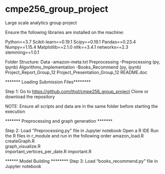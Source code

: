 # cmpe256_group_project
Large scale analytics group project

Ensure the following libraries are installed on the machine:

Python==3.7
Scikit-learn==0.19.1
Scipy==0.19.1
Pandas==0.23.4
Numpy==1.15.4
Matplotlib==2.1.0
nltk==3.4.1
networkx==2.3
stemming==1.0.1

Folder Structure:
Data
	-amazon-meta.txt
Preprocessing
	-Preprocessing (py, ipynb)
Algorithms_Implementation
	-Books_Recommend (py, ipynb)
Project_Report_Group_12
Project_Presentation_Group_12
README.doc



******* Loading Submission Files********

Step 1: Go to https://github.com/thol/cmpe256_group_project
Clone or download the repository

NOTE: Ensure all scripts and data are in the same folder before starting the execution

******* Preprocessing and graph generation *******

Step 2: Load "Preprocessing.py" file in Jupyter notebook
Open a R IDE
Run the R files in r_module and run in the following order
amazon_load.R			
createGraph.R			
graph_visualize.R		
important_vertices_per_date.R
important.R

****** Model Building ********
 Step 3: Load “books_recommend.py” file in Jupyter notebook
